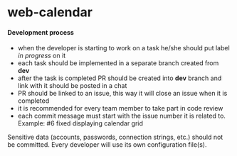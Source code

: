 # web-calendar

#### Development process
- when the developer is starting to work on a task he/she should put label _in progress_ on it
- each task should be implemented in a separate branch created from **dev**
- after the task is completed PR should be created into **dev** branch and link with it should be posted in a chat
- PR should be linked to an issue, this way it will close an issue when it is completed
- it is recommended for every team member to take part in code review
- each commit message must start with the issue number it is related to. Example: #6 fixed displaying calendar grid

Sensitive data (accounts, passwords, connection strings, etc.) should not be committed. Every developer will use its own configuration file(s).
